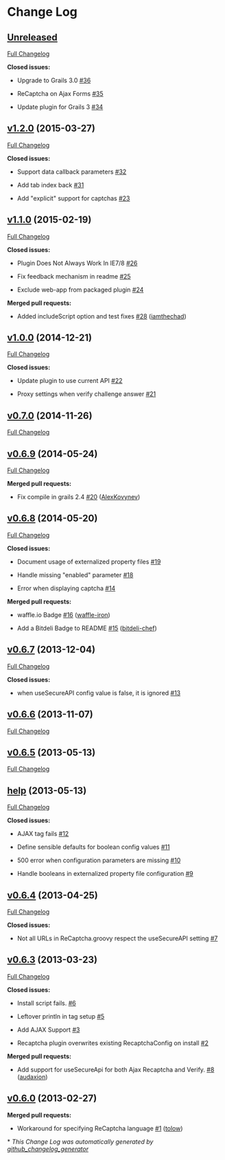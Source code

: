 # Change Log

## [Unreleased](https://github.com/iamthechad/grails-recaptcha/tree/HEAD)

[Full Changelog](https://github.com/iamthechad/grails-recaptcha/compare/v1.2.0...HEAD)

**Closed issues:**

- Upgrade to Grails 3.0 [\#36](https://github.com/iamthechad/grails-recaptcha/issues/36)

- ReCaptcha on Ajax Forms [\#35](https://github.com/iamthechad/grails-recaptcha/issues/35)

- Update plugin for Grails 3 [\#34](https://github.com/iamthechad/grails-recaptcha/issues/34)

## [v1.2.0](https://github.com/iamthechad/grails-recaptcha/tree/v1.2.0) (2015-03-27)

[Full Changelog](https://github.com/iamthechad/grails-recaptcha/compare/v1.1.0...v1.2.0)

**Closed issues:**

- Support data callback parameters [\#32](https://github.com/iamthechad/grails-recaptcha/issues/32)

- Add tab index back [\#31](https://github.com/iamthechad/grails-recaptcha/issues/31)

- Add "explicit" support for captchas [\#23](https://github.com/iamthechad/grails-recaptcha/issues/23)

## [v1.1.0](https://github.com/iamthechad/grails-recaptcha/tree/v1.1.0) (2015-02-19)

[Full Changelog](https://github.com/iamthechad/grails-recaptcha/compare/v1.0.0...v1.1.0)

**Closed issues:**

- Plugin Does Not Always Work In IE7/8 [\#26](https://github.com/iamthechad/grails-recaptcha/issues/26)

- Fix feedback mechanism in readme [\#25](https://github.com/iamthechad/grails-recaptcha/issues/25)

- Exclude web-app from packaged plugin [\#24](https://github.com/iamthechad/grails-recaptcha/issues/24)

**Merged pull requests:**

- Added includeScript option and test fixes [\#28](https://github.com/iamthechad/grails-recaptcha/pull/28) ([iamthechad](https://github.com/iamthechad))

## [v1.0.0](https://github.com/iamthechad/grails-recaptcha/tree/v1.0.0) (2014-12-21)

[Full Changelog](https://github.com/iamthechad/grails-recaptcha/compare/v0.7.0...v1.0.0)

**Closed issues:**

- Update plugin to use current API [\#22](https://github.com/iamthechad/grails-recaptcha/issues/22)

- Proxy settings when verify challenge answer [\#21](https://github.com/iamthechad/grails-recaptcha/issues/21)

## [v0.7.0](https://github.com/iamthechad/grails-recaptcha/tree/v0.7.0) (2014-11-26)

[Full Changelog](https://github.com/iamthechad/grails-recaptcha/compare/v0.6.9...v0.7.0)

## [v0.6.9](https://github.com/iamthechad/grails-recaptcha/tree/v0.6.9) (2014-05-24)

[Full Changelog](https://github.com/iamthechad/grails-recaptcha/compare/v0.6.8...v0.6.9)

**Merged pull requests:**

- Fix compile in grails 2.4 [\#20](https://github.com/iamthechad/grails-recaptcha/pull/20) ([AlexKovynev](https://github.com/AlexKovynev))

## [v0.6.8](https://github.com/iamthechad/grails-recaptcha/tree/v0.6.8) (2014-05-20)

[Full Changelog](https://github.com/iamthechad/grails-recaptcha/compare/v0.6.7...v0.6.8)

**Closed issues:**

- Document usage of externalized property files [\#19](https://github.com/iamthechad/grails-recaptcha/issues/19)

- Handle missing "enabled" parameter [\#18](https://github.com/iamthechad/grails-recaptcha/issues/18)

- Error when displaying captcha [\#14](https://github.com/iamthechad/grails-recaptcha/issues/14)

**Merged pull requests:**

- waffle.io Badge [\#16](https://github.com/iamthechad/grails-recaptcha/pull/16) ([waffle-iron](https://github.com/waffle-iron))

- Add a Bitdeli Badge to README [\#15](https://github.com/iamthechad/grails-recaptcha/pull/15) ([bitdeli-chef](https://github.com/bitdeli-chef))

## [v0.6.7](https://github.com/iamthechad/grails-recaptcha/tree/v0.6.7) (2013-12-04)

[Full Changelog](https://github.com/iamthechad/grails-recaptcha/compare/v0.6.6...v0.6.7)

**Closed issues:**

- when useSecureAPI config value is false, it is ignored [\#13](https://github.com/iamthechad/grails-recaptcha/issues/13)

## [v0.6.6](https://github.com/iamthechad/grails-recaptcha/tree/v0.6.6) (2013-11-07)

[Full Changelog](https://github.com/iamthechad/grails-recaptcha/compare/v0.6.5...v0.6.6)

## [v0.6.5](https://github.com/iamthechad/grails-recaptcha/tree/v0.6.5) (2013-05-13)

[Full Changelog](https://github.com/iamthechad/grails-recaptcha/compare/help...v0.6.5)

## [help](https://github.com/iamthechad/grails-recaptcha/tree/help) (2013-05-13)

[Full Changelog](https://github.com/iamthechad/grails-recaptcha/compare/v0.6.4...help)

**Closed issues:**

- AJAX tag fails [\#12](https://github.com/iamthechad/grails-recaptcha/issues/12)

- Define sensible defaults for boolean config values [\#11](https://github.com/iamthechad/grails-recaptcha/issues/11)

- 500 error when configuration parameters are missing [\#10](https://github.com/iamthechad/grails-recaptcha/issues/10)

- Handle booleans in externalized property file configuration [\#9](https://github.com/iamthechad/grails-recaptcha/issues/9)

## [v0.6.4](https://github.com/iamthechad/grails-recaptcha/tree/v0.6.4) (2013-04-25)

[Full Changelog](https://github.com/iamthechad/grails-recaptcha/compare/v0.6.3...v0.6.4)

**Closed issues:**

- Not all URLs in ReCaptcha.groovy respect the useSecureAPI setting [\#7](https://github.com/iamthechad/grails-recaptcha/issues/7)

## [v0.6.3](https://github.com/iamthechad/grails-recaptcha/tree/v0.6.3) (2013-03-23)

[Full Changelog](https://github.com/iamthechad/grails-recaptcha/compare/v0.6.0...v0.6.3)

**Closed issues:**

- Install script fails. [\#6](https://github.com/iamthechad/grails-recaptcha/issues/6)

- Leftover println in tag setup [\#5](https://github.com/iamthechad/grails-recaptcha/issues/5)

- Add AJAX Support [\#3](https://github.com/iamthechad/grails-recaptcha/issues/3)

- Recaptcha plugin overwrites existing RecaptchaConfig on install [\#2](https://github.com/iamthechad/grails-recaptcha/issues/2)

**Merged pull requests:**

- Add support for useSecureApi for both Ajax Recaptcha and Verify. [\#8](https://github.com/iamthechad/grails-recaptcha/pull/8) ([audaxion](https://github.com/audaxion))

## [v0.6.0](https://github.com/iamthechad/grails-recaptcha/tree/v0.6.0) (2013-02-27)

**Merged pull requests:**

- Workaround for specifying ReCaptcha language [\#1](https://github.com/iamthechad/grails-recaptcha/pull/1) ([tolow](https://github.com/tolow))



\* *This Change Log was automatically generated by [github_changelog_generator](https://github.com/skywinder/Github-Changelog-Generator)*